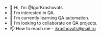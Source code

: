 - 👋 Hi, I’m @IgorKrashovats
- 👀 I’m interested in QA.
- 🌱 I’m currently learning QA automation.
- 💞️ I’m looking to collaborate on QA projects.
- 📫 How to reach me - ikrashovats@mail.ru

<!---
IgorKrashovats/IgorKrashovats is a ✨ special ✨ repository because its `README.md` (this file) appears on your GitHub profile.
You can click the Preview link to take a look at your changes.
--->
